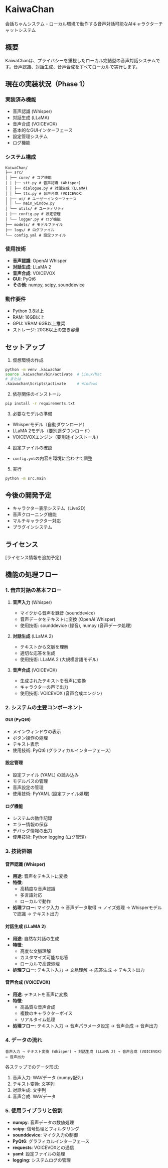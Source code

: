 # KaiwaChan
会話ちゃんシステム - ローカル環境で動作する音声対話可能なAIキャラクターチャットシステム

## 概要
KaiwaChanは、プライバシーを重視したローカル完結型の音声対話システムです。音声認識、対話生成、音声合成をすべてローカルで実行します。

## 現在の実装状況（Phase 1）

### 実装済み機能
- 音声認識 (Whisper)
- 対話生成 (LLaMA)
- 音声合成 (VOICEVOX)
- 基本的なGUIインターフェース
- 設定管理システム
- ログ機能

### システム構成
```
KaiwaChan/
├── src/
│ ├── core/ # コア機能
│ │ ├── stt.py # 音声認識 (Whisper)
│ │ ├── dialogue.py # 対話生成 (LLaMA)
│ │ └── tts.py # 音声合成 (VOICEVOX)
│ ├── ui/ # ユーザーインターフェース
│ │ └── main_window.py
│ └── utils/ # ユーティリティ
│ ├── config.py # 設定管理
│ └── logger.py # ログ機能
├── models/ # モデルファイル
├── logs/ # ログファイル
└── config.yml # 設定ファイル
```

### 使用技術
- **音声認識**: OpenAI Whisper
- **対話生成**: LLaMA 2
- **音声合成**: VOICEVOX
- **GUI**: PyQt6
- **その他**: numpy, scipy, sounddevice

### 動作要件
- Python 3.8以上
- RAM: 16GB以上
- GPU: VRAM 6GB以上推奨
- ストレージ: 20GB以上の空き容量

## セットアップ

1. 仮想環境の作成
```bash
python -m venv .kaiwachan
source .kaiwachan/bin/activate  # Linux/Mac
# または
.kaiwachan\Scripts\activate     # Windows
```

2. 依存関係のインストール
```bash
pip install -r requirements.txt
```

3. 必要なモデルの準備
- Whisperモデル（自動ダウンロード）
- LLaMA 2モデル（要別途ダウンロード）
- VOICEVOXエンジン（要別途インストール）

4. 設定ファイルの確認
- `config.yml`の内容を環境に合わせて調整

5. 実行
```bash
python -m src.main
```

## 今後の開発予定
- キャラクター表示システム（Live2D）
- 音声クローニング機能
- マルチキャラクター対応
- プラグインシステム

## ライセンス
[ライセンス情報を追加予定]

## 機能の処理フロー

### 1. 音声対話の基本フロー
1. **音声入力** (Whisper)
   - マイクから音声を録音 (sounddevice)
   - 音声データをテキストに変換 (OpenAI Whisper)
   - 使用技術: sounddevice (録音), numpy (音声データ処理)

2. **対話生成** (LLaMA 2)
   - テキストから文脈を理解
   - 適切な応答を生成
   - 使用技術: LLaMA 2 (大規模言語モデル)

3. **音声合成** (VOICEVOX)
   - 生成されたテキストを音声に変換
   - キャラクターの声で出力
   - 使用技術: VOICEVOX (音声合成エンジン)

### 2. システムの主要コンポーネント

#### GUI (PyQt6)
- メインウィンドウの表示
- ボタン操作の処理
- テキスト表示
- 使用技術: PyQt6 (グラフィカルインターフェース)

#### 設定管理
- 設定ファイル (YAML) の読み込み
- モデルパスの管理
- 音声設定の管理
- 使用技術: PyYAML (設定ファイル処理)

#### ログ機能
- システムの動作記録
- エラー情報の保存
- デバッグ情報の出力
- 使用技術: Python logging (ログ管理)

### 3. 技術詳細

#### 音声認識 (Whisper)
- **用途**: 音声をテキストに変換
- **特徴**: 
  - 高精度な音声認識
  - 多言語対応
  - ローカルで動作
- **処理フロー**:
マイク入力 → 音声データ取得 → ノイズ処理 → Whisperモデルで認識 → テキスト出力

#### 対話生成 (LLaMA 2)
- **用途**: 自然な対話の生成
- **特徴**:
  - 高度な文脈理解
  - カスタマイズ可能な応答
  - ローカルで高速処理
- **処理フロー**:
テキスト入力 → 文脈理解 → 応答生成 → テキスト出力

#### 音声合成 (VOICEVOX)
- **用途**: テキストを音声に変換
- **特徴**:
  - 高品質な音声合成
  - 複数のキャラクターボイス
  - リアルタイム処理
- **処理フロー**:
テキスト入力 → 音声パラメータ設定 → 音声合成 → 音声出力

### 4. データの流れ
```
音声入力 → テキスト変換 (Whisper) → 対話生成 (LLaMA 2) → 音声合成 (VOICEVOX) → 音声出力
```

各ステップでのデータ形式:
1. 音声入力: WAVデータ (numpy配列)
2. テキスト変換: 文字列
3. 対話生成: 文字列
4. 音声合成: WAVデータ

### 5. 使用ライブラリと役割
- **numpy**: 音声データの数値処理
- **scipy**: 信号処理とフィルタリング
- **sounddevice**: マイク入力の制御
- **PyQt6**: グラフィカルインターフェース
- **requests**: VOICEVOXとの通信
- **yaml**: 設定ファイルの処理
- **logging**: システムログの管理
